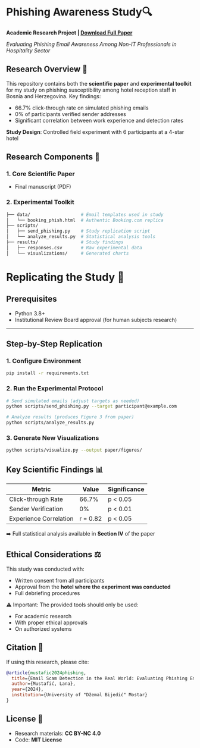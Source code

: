 # Phishing Awareness Study🔍

**Academic Research Project | [Download Full Paper](phishing_awareness_paper.pdf)**


*Evaluating Phishing Email Awareness Among Non-IT Professionals in Hospitality Sector*


## Research Overview 📄

This repository contains both the **scientific paper** and **experimental toolkit** for my study on phishing susceptibility among hotel reception staff in Bosnia and Herzegovina. Key findings:

- 66.7% click-through rate on simulated phishing emails
- 0% of participants verified sender addresses
- Significant correlation between work experience and detection rates

**Study Design**: Controlled field experiment with 6 participants at a 4-star hotel

## Research Components 🧩

### 1. Core Scientific Paper
  - Final manuscript (PDF)


### 2. Experimental Toolkit
```bash
├── data/                   # Email templates used in study
│   └── booking_phish.html  # Authentic Booking.com replica
├── scripts/
│   ├── send_phishing.py    # Study replication script
│   └── analyze_results.py  # Statistical analysis tools
├── results/                # Study findings
│   ├── responses.csv       # Raw experimental data
│   └── visualizations/     # Generated charts
```
# Replicating the Study 🔬

## Prerequisites
- Python 3.8+  
- Institutional Review Board approval (for human subjects research)

---

## Step-by-Step Replication

### 1. Configure Environment
```bash
pip install -r requirements.txt
```

### 2. Run the Experimental Protocol
```bash
# Send simulated emails (adjust targets as needed)
python scripts/send_phishing.py --target participant@example.com

# Analyze results (produces Figure 3 from paper)
python scripts/analyze_results.py
```

### 3. Generate New Visualizations
```bash
python scripts/visualize.py --output paper/figures/
```

## Key Scientific Findings 📊

| Metric                | Value   | Significance |
|------------------------|---------|--------------|
| Click-through Rate     | 66.7%   | p < 0.05     |
| Sender Verification    | 0%      | p < 0.01     |
| Experience Correlation | r = 0.82| p < 0.05     |

➡️ Full statistical analysis available in **Section IV** of the paper

## Ethical Considerations ⚖️

This study was conducted with:
- Written consent from all participants  
- Approval from the **hotel where the experiment was conducted**  
- Full debriefing procedures  

⚠️ Important: The provided tools should only be used:
- For academic research  
- With proper ethical approvals  
- On authorized systems

## Citation 📝

If using this research, please cite:

```bibtex
@article{mustafic2024phishing,
  title={Email Scam Detection in the Real World: Evaluating Phishing Email Awareness Outside the IT Sector},
  author={Mustafić, Lana},
  year={2024},
  institution={University of "Džemal Bijedić" Mostar}
}
```

## License 📜

- Research materials: **CC BY-NC 4.0**  
- Code: **MIT License**


